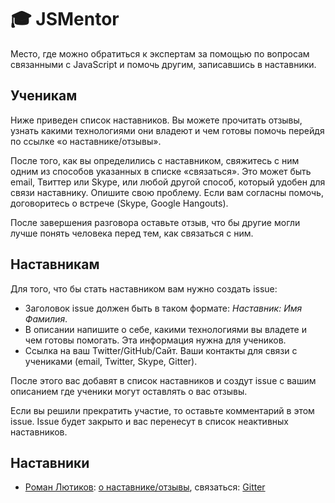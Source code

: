 # 🎓 JSMentor
Место, где можно обратиться к экспертам за помощью по вопросам связанными с JavaScript и помочь другим, записавшись в наставники.

## Ученикам
Ниже приведен список наставников. Вы можете прочитать отзывы, узнать какими технологиями они владеют и чем готовы помочь перейдя по ссылке «о наставнике/отзывы».

После того, как вы определились с наставником, свяжитесь с ним одним из способов указанных в списке «связаться». Это может быть email, Твиттер или Skype, или любой другой способ, который удобен для связи наставнику. Опишите свою проблему. Если вам согласны помочь, договоритесь о встрече (Skype, Google Hangouts).

После завершения разговора оставьте отзыв, что бы другие могли лучше понять человека перед тем, как связаться с ним.

## Наставникам
Для того, что бы стать наставником вам нужно создать issue:

- Заголовок issue должен быть в таком формате: *Наставник: Имя Фамилия*.
- В описании напишите о себе, какими технологиями вы владете и чем готовы помогать. Эта информация нужна для учеников.
- Ссылка на ваш Twitter/GitHub/Сайт. Ваши контакты для связи с учениками (email, Twitter, Skype, Gitter).

После этого вас добавят в список наставников и создут issue с вашим описанием где ученики могут оставлять о вас отзывы.

Если вы решили прекратить участие, то оставьте комментарий в этом issue. Issue будет закрыто и вас перенесут в список неактивных наставников.

## Наставники

- [Роман Лютиков](https://twitter.com/roman01la): [о наставнике/отзывы](https://github.com/roman01la/js-mentor/issues/1), связаться: [Gitter](https://gitter.im/roman01la)
